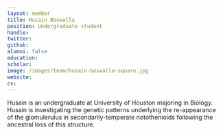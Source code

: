 ```yaml
---
layout: member
title: Husain Boxwalla
position: Undergraduate student
handle:
twitter:
github:
alumni: false
education:
scholar:
image: /images/team/husain-boxwalla-square.jpg
website:
cv:
---
```


Husain is an undergraduate at University of Houston majoring in Biology. Husain is investigating the genetic patterns underlying the re-appearance of the glomulerulus in secondarily-temperate notothenioids following the ancestral loss of this structure.
